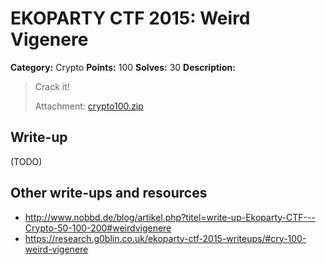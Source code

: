 # EKOPARTY CTF 2015: Weird Vigenere

**Category:** Crypto
**Points:** 100
**Solves:** 30
**Description:**

> Crack it!
> 
> Attachment: [crypto100.zip](./crypto100.zip)


## Write-up

(TODO)

## Other write-ups and resources

* <http://www.nobbd.de/blog/artikel.php?titel=write-up-Ekoparty-CTF---Crypto-50-100-200#weirdvigenere>
* <https://research.g0blin.co.uk/ekoparty-ctf-2015-writeups/#cry-100-weird-vigenere>
